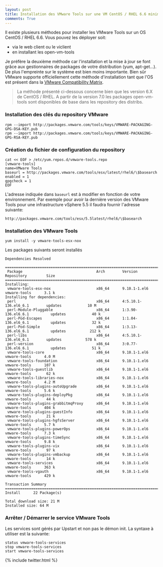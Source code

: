 ```yaml
---
layout: post
title: Installation des VMware Tools sur une VM CentOS / RHEL 6.6 minimal
comments: True
---
```


Il existe plusieurs méthodes pour installer les VMware Tools sur un OS CentOS / RHEL 6.6. Vous pouvez les déployer soit:

- via le web client ou le viclient
- en installant les open-vm-tools

Je préfère la deuxième méthode car l'installation et la mise à jour se font grâce aux gestionnaires de packages de votre distribution (yum, apt-get...). De plus l'empreinte sur le système est bien moins importante. Bien sûr VMware supporte officiellement cette méthode d'installation tant que l'OS est présent dans la [VMware Compatibility Matrix](http://www.vmware.com/resources/compatibility/search.php?deviceCategory=guestos).

> La méthode présenté ci-dessous concerne bien que les version 6.X de CentOS / RHEL. A partir de la version 7.0 les packages open-vm-tools sont disponibles de base dans les repository des distribs.

### Installation des clés du repository VMware

```
rpm --import http://packages.vmware.com/tools/keys/VMWARE-PACKAGING-GPG-DSA-KEY.pub
rpm --import http://packages.vmware.com/tools/keys/VMWARE-PACKAGING-GPG-RSA-KEY.pub
```

### Création du fichier de configuration du repository

```
cat << EOF > /etc/yum.repos.d/vmware-tools.repo
[vmware-tools]
name=VMware Tools
baseurl = http://packages.vmware.com/tools/esx/latest/rhel6/\$basearch
enabled = 1
gpgcheck = 1
EOF
```

L'adresse indiquée dans `baseurl` est à modifier en fonction de votre environnement. Par exemple pour avoir la dernière version des VMware Tools pour une infrastructure vSphere 5.5 il faudra fournir l'adresse suivante:

```
http://packages.vmware.com/tools/esx/5.5latest/rhel6/\$basearch
```

### Installation des VMware Tools

```
yum install -y vmware-tools-esx-nox
```

Les packages suivants seront installés

```
Dependencies Resolved

==========================================================================================================
 Package                                  Arch        Version                     Repository         Size
==========================================================================================================
Installing:
 vmware-tools-esx-nox                     x86_64      9.10.1-1.el6                vmware-tools      3.1 k
Installing for dependencies:
 perl                                     x86_64      4:5.10.1-136.el6_6.1        updates            10 M
 perl-Module-Pluggable                    x86_64      1:3.90-136.el6_6.1          updates            40 k
 perl-Pod-Escapes                         x86_64      1:1.04-136.el6_6.1          updates            32 k
 perl-Pod-Simple                          x86_64      1:3.13-136.el6_6.1          updates           212 k
 perl-libs                                x86_64      4:5.10.1-136.el6_6.1        updates           578 k
 perl-version                             x86_64      3:0.77-136.el6_6.1          updates            51 k
 vmware-tools-core                        x86_64      9.10.1-1.el6                vmware-tools      4.0 M
 vmware-tools-foundation                  x86_64      9.10.1-1.el6                vmware-tools      107 k
 vmware-tools-guestlib                    x86_64      9.10.1-1.el6                vmware-tools       62 k
 vmware-tools-libraries-nox               x86_64      9.10.1-1.el6                vmware-tools      4.2 M
 vmware-tools-plugins-autoUpgrade         x86_64      9.10.1-1.el6                vmware-tools      5.6 k
 vmware-tools-plugins-deployPkg           x86_64      9.10.1-1.el6                vmware-tools       44 k
 vmware-tools-plugins-grabbitmqProxy      x86_64      9.10.1-1.el6                vmware-tools      404 k
 vmware-tools-plugins-guestInfo           x86_64      9.10.1-1.el6                vmware-tools       21 k
 vmware-tools-plugins-hgfsServer          x86_64      9.10.1-1.el6                vmware-tools      5.7 k
 vmware-tools-plugins-powerOps            x86_64      9.10.1-1.el6                vmware-tools      7.3 k
 vmware-tools-plugins-timeSync            x86_64      9.10.1-1.el6                vmware-tools      9.8 k
 vmware-tools-plugins-vix                 x86_64      9.10.1-1.el6                vmware-tools       97 k
 vmware-tools-plugins-vmbackup            x86_64      9.10.1-1.el6                vmware-tools       14 k
 vmware-tools-services                    x86_64      9.10.1-1.el6                vmware-tools      363 k
 vmware-tools-vgauth                      x86_64      9.10.1-1.el6                vmware-tools      429 k

Transaction Summary
==========================================================================================================
Install      22 Package(s)

Total download size: 21 M
Installed size: 64 M
```


### Arrêter / Démarrer le service VMware Tools

Les services sont gérés par Upstart et non pas le démon init. La syntaxe à utiliser est la suivante:

```
status vmware-tools-services
stop vmware-tools-services
start vmware-tools-services
```

{% include twitter.html %}
